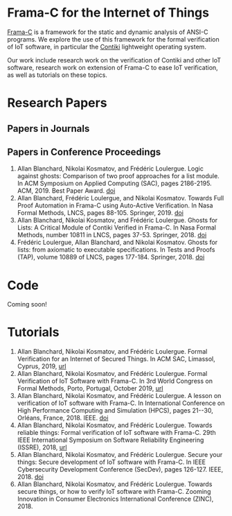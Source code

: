 # Frama-C for the Internet of Things

[Frama-C](https://frama-c.com) is a framework for the static and dynamic analysis of ANSI-C programs. 
We explore the use of this framework for the formal verification of IoT software, in particular the [Contiki](http://www.contiki-os.org) lightweight operating system.

Our work include research work on the verification of Contiki and other IoT software, research work on extension of Frama-C to ease IoT verification, 
as well as tutorials on these topics. 

# Research Papers

## Papers in Journals

## Papers in Conference Proceedings

1. Allan Blanchard, Nikolai Kosmatov, and Frédéric Loulergue. Logic against ghosts: Comparison of two proof approaches for a list module. In ACM Symposium on Applied Computing (SAC), pages 2186-2195. ACM, 2019. Best Paper Award. [doi](http://dx.doi.org/10.1145/3297280.3297495)
1. Allan Blanchard, Frédéric Loulergue, and Nikolai Kosmatov. Towards Full Proof Automation in Frama-C using Auto-Active Verification. In Nasa Formal Methods, LNCS, pages 88-105. Springer, 2019. [doi](http://dx.doi.org/10.1007/978-3-030-20652-9_6)
1. Allan Blanchard, Nikolai Kosmatov, and Frédéric Loulergue. Ghosts for Lists: A Critical Module of Contiki Verified in Frama-C. In Nasa Formal Methods, number 10811 in LNCS, pages 37-53. Springer, 2018. [doi](http://dx.doi.org/10.1007/978-3-319-77935-5_3)
1. Frédéric Loulergue, Allan Blanchard, and Nikolai Kosmatov. Ghosts for lists: from axiomatic to executable specifications. In Tests and Proofs (TAP), volume 10889 of LNCS, pages 177-184. Springer, 2018. [doi](http://dx.doi.org/10.1007/978-3-319-92994-1_11)

# Code

Coming soon!

# Tutorials

1. Allan Blanchard, Nikolai Kosmatov, and Frédéric Loulergue. Formal Verification for an Internet of Secured Things. In ACM SAC, Limassol, Cyprus, 2019, [url](https://www.sigapp.org/sac/sac2019/tutorial_program.html#T3)
1. Allan Blanchard, Nikolai Kosmatov, and Frédéric Loulergue. Formal Verification of IoT Software with Frama-C. In 3rd World Congress on Formal Methods, Porto, Portugal, October 2019, [url](https://allanblanchard.github.io/tutorials/Tutorial-FM-19-Formal-Verification-of-IoT-Software-with-Frama-C.html)
1. Allan Blanchard, Nikolai Kosmatov, and Frédéric Loulergue. A lesson on verification of IoT software with Frama-C. In International Conference on High Performance Computing and Simulation (HPCS), pages 21--30, Orléans, France, 2018. IEEE. [doi](http://dx.doi.org/10.1109/HPCS.2018.00018)
1. Allan Blanchard, Nikolai Kosmatov, and Frédéric Loulergue. Towards reliable things: Formal verification of IoT software with Frama-C. 29th IEEE International Symposium on Software Reliability Engineering (ISSRE), 2018, [url](http://2018.issre.net/sites/2018.issre.net/files/Towards%20Reliable%20Things%20Formal%20Verification%20of%20IoT%20Software%20with%20Frama-C.pdf)
1. Allan Blanchard, Nikolai Kosmatov, and Frédéric Loulergue. Secure your things: Secure development of IoT software with Frama-C. In IEEE Cybersecurity Development Conference (SecDev), pages 126-127. IEEE, 2018. [doi](http://dx.doi.org/10.1109/SecDev.2018.00026)
1. Allan Blanchard, Nikolai Kosmatov, and Frédéric Loulergue. Towards secure things, or how to verify IoT software with Frama-C. Zooming Innovation in Consumer Electronics International Conference (ZINC), 2018.
